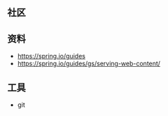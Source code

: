 ## 社区

## 资料
+ https://spring.io/guides
+ https://spring.io/guides/gs/serving-web-content/

## 工具
+ git